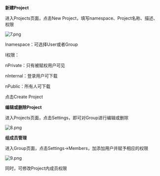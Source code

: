 **新建Project**

进入Projects页面，点击New Project，填写namespace、Project名称、描述、权限

![7.png](https://img1.jcloudcs.com/cms/8daf7df7-36bf-470c-9034-e9a1e6c001ad20180906113630.png)

lnamespace：可选择User或者Group

l权限：

nPrivate：只有被赋权用户可见

nInternal：登录用户可下载

nPublic：所有人可下载

点击Create Project

**编辑或删除Project**

进入Projects页面，点击Settings，即可对Group进行编辑或删除

![8.png](https://img1.jcloudcs.com/cms/93ce42bf-5641-4eeb-a88f-4d627519efee20180906113710.png)

**组成员管理**

进入Group页面，点击Settings->Members，加添加用户并赋予相应的权限

![9.png](https://img1.jcloudcs.com/cms/ba068ba5-a4b0-434a-8423-683b72570cb920180906113734.png)

同时，可修改Project内成员权限